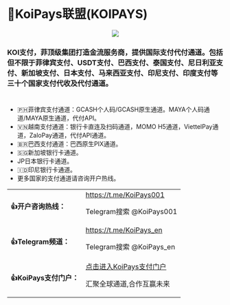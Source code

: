 <h1 tabindex="-1" dir="auto">
   🥇KoiPays联盟(KOIPAYS)
</h1>
<p align=center>
   <img src="https://applehappy.net/images/3.jpg">
</p>
<h3 tabindex="-1" dir="auto">
    KOI支付，菲顶级集团打造金流服务商，提供国际支付代付通道。包括但不限于菲律宾支付、USDT支付、巴西支付、泰国支付、尼日利亚支付、新加坡支付、日本支付、马来西亚支付、印尼支付、印度支付等三十个国家支付代收及代付通道。
</h3>
   <p>
      <table align=center>
         <tbody>
           <tr class="Box-sc-g0xbh4-0 dApGZs"><td><b>👍开户咨询热线：</b></td><td><a href=https://telegram.me/KoiPays001>https://t.me/KoiPays001</a><p>Telegram搜索 @KoiPays001</p></td></tr>
          <tr class="Box-sc-g0xbh4-0 dApGZs"><td><b>👍Telegram频道：</b></td><td><a href=https://t.me/KoiPays_en>https://t.me/KoiPays_en</a><p>Telegram搜索 @KoiPays_en</p></td></tr>
          <tr class="Box-sc-g0xbh4-0 dApGZs"><td><b>👍KoiPays支付门户：</b></td><td><a href=https://www.koipays.com>点击进入KoiPays支付门户</a><p>汇聚全球通道,合作互赢未来</p></td></tr>
         </tbody>
      </table1>
   <p>
<h1></h1>
<p>
<ul>
  <li>🇵🇭菲律宾支付通道：GCASH个人码/GCASH原生通道。MAYA个人码通道/MAYA原生通道，代付API。</li>
  <li>🇻🇳越南支付通道：银行卡直连及扫码通道，MOMO H5通道，ViettelPay通道，ZaloPay通道，代付API通道。</li>
  <li>🇧🇷巴西支付通道：巴西原生PIX通道。</li>
  <li>🇸🇬新加坡银行卡通道。</li>
  <li>JP日本银行卡通道。</li>
  <li>🇮🇩印尼银行卡通道。</li>
  <li>更多国家的支付通道请咨询开户热线。</li>
</ul>
</p>
